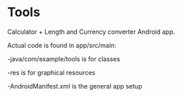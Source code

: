 # Tools

Calculator + Length and Currency converter Android app.

Actual code is found in app/src/main:

  -java/com/example/tools is for classes
  
  -res is for graphical resources
  
  -AndroidManifest.xml is the general app setup
